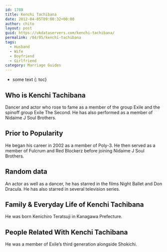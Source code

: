 ```yaml
---
id: 1708
title: Kenchi Tachibana
date: 2012-04-05T09:00:32+00:00
author: chito
layout: post
guid: https://ukdataservers.com/kenchi-tachibana/
permalink: /04/05/kenchi-tachibana
tags:
  - Husband
  - Wife
  - Boyfriend
  - Girlfriend
category: Marriage Guides
---
```


* some text
{: toc}
          
          
## Who is  Kenchi Tachibana
                  
                  
                  
Dancer and actor who rose to fame as a member of the group Exile and the spinoff group Exile The Second. He has also performed as a member of Nidaime J Soul Brothers. 
                  
                
                
                
## Prior to Popularity 
                  
                  
                  
He began his career in 2002 as a member of Poly-3. He then served as a member of Fulcrum and Red Blockerz before joining Nidaime J Soul Brothers. 
                  
                
                
                
## Random data 
                  
                  
                  
An actor as well as a dancer, he has starred in the films Night Ballet and Don Dracula. He has also starred in several television series. 
                  
                
                
                
## Family & Everyday Life of Kenchi Tachibana
                  
                  
                  
He was born Kenichiro Teratsuji in Kanagawa Prefecture. 
                  
                
                
                
## People Related With  Kenchi Tachibana
                  
                  
                  
He was a member of Exile&#8217;s third generation alongside Shokichi. 
                  
                
              
            
          
          
          
    
    
  
